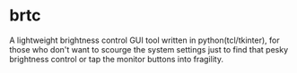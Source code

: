 # brtc
A lightweight brightness control GUI tool written in python(tcl/tkinter), for those who don't want to scourge the system settings just to find that pesky brightness control or tap the monitor buttons into fragility.
